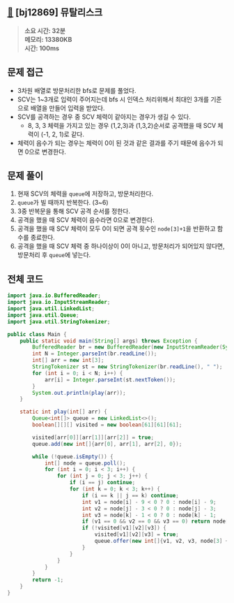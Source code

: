 ## [👾](https://www.acmicpc.net/problem/12869) [bj12869] 뮤탈리스크

> **소요 시간: 32분<br>
> 메모리: 13380KB<br>
> 시간: 100ms**

## 문제 접근
- 3차원 배열로 방문처리한 bfs로 문제를 풀었다.
- SCV는 1~3개로 입력이 주어지는데 bfs 시 인덱스 처리위해서 최대인 3개를 기준으로 배열을 만들어 입력을 받았다.
- SCV를 공격하는 경우 중 SCV 체력이 같아지는 경우가 생길 수 있다. 
  - 8, 3, 3 체력을 가지고 있는 경우 (1,2,3)과 (1,3,2)순서로 공격했을 때 SCV 체력이 (-1, 2, 1)로 같다.
- 체력이 음수가 되는 경우는 체력이 0이 된 것과 같은 결과를 주기 때문에 음수가 되면 0으로 변경한다.

## 문제 풀이
1. 현재 SCV의 체력을 `queue`에 저장하고, 방문처리한다.
2. `queue`가 빌 때까지 반복한다. (3~6)
3. 3중 반복문을 통해 SCV 공격 순서를 정한다.
4. 공격을 했을 때 SCV 체력이 음수라면 0으로 변경한다.
5. 공격을 했을 때 SCV 체력이 모두 0이 되면 공격 횟수인 `node[3]+1`을 반환하고 함수를 종료한다.
6. 공격을 했을 때 SCV 체력 중 하나이상이 0이 아니고, 방문처리가 되어있지 않다면, 방문처리 후 `queue`에 넣는다.


## 전체 코드
```java
import java.io.BufferedReader;
import java.io.InputStreamReader;
import java.util.LinkedList;
import java.util.Queue;
import java.util.StringTokenizer;

public class Main {
    public static void main(String[] args) throws Exception {
        BufferedReader br = new BufferedReader(new InputStreamReader(System.in));
        int N = Integer.parseInt(br.readLine());
        int[] arr = new int[3];
        StringTokenizer st = new StringTokenizer(br.readLine(), " ");
        for (int i = 0; i < N; i++) {
            arr[i] = Integer.parseInt(st.nextToken());
        }
        System.out.println(play(arr));
    }

    static int play(int[] arr) {
        Queue<int[]> queue = new LinkedList<>();
        boolean[][][] visited = new boolean[61][61][61];

        visited[arr[0]][arr[1]][arr[2]] = true;
        queue.add(new int[]{arr[0], arr[1], arr[2], 0});

        while (!queue.isEmpty()) {
            int[] node = queue.poll();
            for (int i = 0; i < 3; i++) {
                for (int j = 0; j < 3; j++) {
                    if (i == j) continue;
                    for (int k = 0; k < 3; k++) {
                        if (i == k || j == k) continue;
                        int v1 = node[i] - 9 < 0 ? 0 : node[i] - 9;
                        int v2 = node[j] - 3 < 0 ? 0 : node[j] - 3;
                        int v3 = node[k] - 1 < 0 ? 0 : node[k] - 1;
                        if (v1 == 0 && v2 == 0 && v3 == 0) return node[3] + 1;
                        if (!visited[v1][v2][v3]) {
                            visited[v1][v2][v3] = true;
                            queue.offer(new int[]{v1, v2, v3, node[3] + 1});
                        }
                    }
                }
            }
        }
        return -1;
    }
}
```

